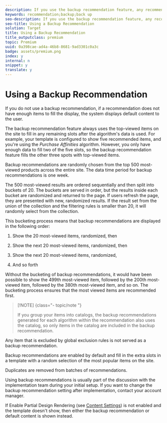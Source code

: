 ```yaml
---
description: If you use the backup recommendation feature, any recommendation that does not have enough recommended items will not display default content. Instead, recommendations display the results of the backup algorithm.
keywords: recommendation;backup;back up
seo-description: If you use the backup recommendation feature, any recommendation that does not have enough recommended items will not display default content. Instead, recommendations display the results of the backup algorithm.
seo-title: Using a Backup Recommendation
solution: Target
title: Using a Backup Recommendation
title_outputclass: premium
topic: Premium
uuid: 0a398cae-ad4a-46b8-8681-9ad3301c0a3c
badge: assets/premium.png
index: y
internal: n
snippet: y
translate: y
---
```


# Using a Backup Recommendation

If you do not use a backup recommendation, if a recommendation does not have enough items to fill the display, the system displays default content to the user. 

The backup recommendation feature always uses the top-viewed items on the site to fill in any remaining slots after the algorithm's data is used. For example, your template is configured to show five recommended items, and you're using the *Purchase Affinities* algorithm. However, you only have enough data to fill two of the five slots, so the backup recommendation feature fills the other three spots with top-viewed items. 

Backup recommendations are randomly chosen from the top 500 most-viewed products across the entire site. The data time period for backup recommendations is one week. 

The 500 most-viewed results are ordered sequentially and then split into buckets of 20. The buckets are served in order, but the results inside each bucket are randomized and returned to the page. If users refresh the page, they are presented with new, randomized results. If the result set from the union of the collection and the filtering rules is smaller than 20, it will randomly select from the collection. 

This bucketing process means that backup recommendations are displayed in the following order: 


1. Show the 20 most-viewed items, randomized, then 

1. Show the next 20 most-viewed items, randomized, then 

1. Show the next 20 most-viewed items, randomized, 

1. And so forth 



Without the bucketing of backup recommendations, it would have been possible to show the 499th most-viewed item, followed by the 200th most-viewed item, followed by the 380th most-viewed item, and so on. The bucketing process ensures that the most viewed items are recommended first. 


>[!NOTE] {class="- topic/note "}
>
>If you group your items into catalogs, the backup recommendations generated for each algorithm within the recommendation also uses the catalog, so only items in the catalog are included in the backup recommendation.



Any item that is excluded by global exclusion rules is not served as a backup recommendation. 

Backup recommendations are enabled by default and fill in the extra slots in a template with a random selection of the most popular items on the site. 

Duplicates are removed from batches of recommendations. 

Using backup recommendations is usually part of the discussion with the implementation team during your initial setup. If you want to change the backup recommendation setting after implementation, contact your account manager. 

If Enable Partial Design Rendering (see [ Content Settings](../../c_recommendations/c_algorithms/t_create_new_algorithm.md#concept_BC16005C7A1E4F1A87E33D16221F4A96)) is not enabled and the template doesn't show, then either the backup recommendation or default content is shown instead. 
